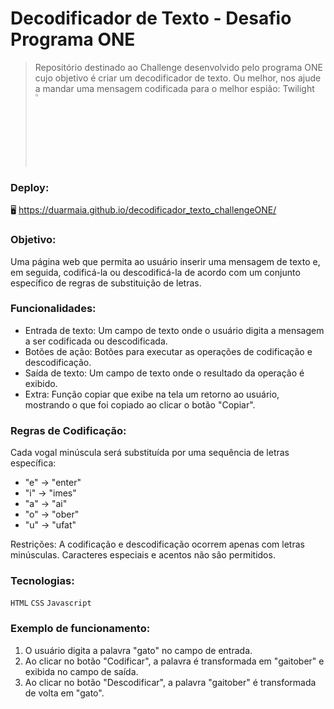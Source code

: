 # Decodificador de Texto - Desafio Programa ONE 
> Repositório destinado ao  Challenge desenvolvido pelo programa ONE cujo objetivo é  criar um decodificador de texto.
> Ou melhor, nos ajude a mandar uma mensagem codificada para o melhor espião: Twilight <img width="3%" src="/assets/1.png">

### Deploy:
🖥️ <https://duarmaia.github.io/decodificador_texto_challengeONE/>

### Objetivo:
Uma página web que permita ao usuário inserir uma mensagem de texto e, em seguida, codificá-la ou descodificá-la de acordo com um conjunto específico de regras de substituição de letras.

### Funcionalidades:
- Entrada de texto: Um campo de texto onde o usuário digita a mensagem a ser codificada ou descodificada.
- Botões de ação: Botões para executar as operações de codificação e descodificação.
- Saída de texto: Um campo de texto onde o resultado da operação é exibido.
- Extra: Função copiar que exibe na tela um retorno ao usuário, mostrando o que foi copiado ao clicar o botão "Copiar".

### Regras de Codificação:
Cada vogal minúscula será substituída por uma sequência de letras específica:
- "e" -> "enter"
- "i" -> "imes"
- "a" -> "ai"
- "o" -> "ober"
- "u" -> "ufat"

Restrições: A codificação e descodificação ocorrem apenas com letras minúsculas. Caracteres especiais e acentos não são permitidos.

### Tecnologias:
``HTML`` ``CSS`` ``Javascript``

### Exemplo de funcionamento:
1. O usuário digita a palavra "gato" no campo de entrada.
2. Ao clicar no botão "Codificar", a palavra é transformada em "gaitober" e exibida no campo de saída.
3. Ao clicar no botão "Descodificar", a palavra "gaitober" é transformada de volta em "gato".
   



